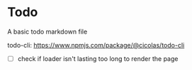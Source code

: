 # Todo

A basic todo markdown file

todo-cli: https://www.npmjs.com/package/@cicolas/todo-cli

- [ ] check if loader isn't lasting too long to render the page 